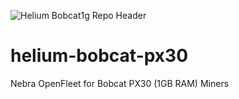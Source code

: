 ![Helium Bobcat1g Repo Header](https://cdn.shopify.com/s/files/1/0071/2281/3001/files/Nebra-Github-Repo-Header-helium-bobcat-px30.png?v=1687961794)

# helium-bobcat-px30
Nebra OpenFleet for Bobcat PX30 (1GB RAM) Miners

